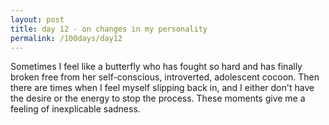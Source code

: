 ```yaml
---
layout: post
title: day 12 - on changes in my personality
permalink: /100days/day12
---
```


Sometimes I feel like a butterfly who has fought so hard and has finally broken free from her self-conscious, introverted, adolescent cocoon. Then there are times when I feel myself slipping back in, and I either don't have the desire or the energy to stop the process. These moments give me a feeling of inexplicable sadness. 

